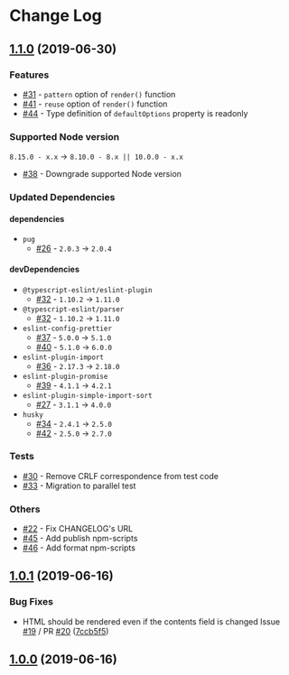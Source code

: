 # Change Log

## [1.1.0] (2019-06-30)

[1.1.0]: https://github.com/sounisi5011/metalsmith-pug-extra/compare/v1.0.1...v1.1.0

### Features

* [#31] - `pattern` option of `render()` function
* [#41] - `reuse` option of `render()` function
* [#44] - Type definition of `defaultOptions` property is readonly

[#31]: https://github.com/sounisi5011/metalsmith-pug-extra/pull/31
[#41]: https://github.com/sounisi5011/metalsmith-pug-extra/pull/41
[#44]: https://github.com/sounisi5011/metalsmith-pug-extra/pull/44

### Supported Node version

`8.15.0 - x.x` -> `8.10.0 - 8.x || 10.0.0 - x.x`

* [#38] - Downgrade supported Node version

[#38]: https://github.com/sounisi5011/metalsmith-pug-extra/pull/38

### Updated Dependencies

#### dependencies

* `pug`
    * [#26] - `2.0.3` -> `2.0.4`

[#26]: https://github.com/sounisi5011/metalsmith-pug-extra/pull/26

#### devDependencies

* `@typescript-eslint/eslint-plugin`
    * [#32] - `1.10.2` -> `1.11.0`
* `@typescript-eslint/parser`
    * [#32] - `1.10.2` -> `1.11.0`
* `eslint-config-prettier`
    * [#37] - `5.0.0` -> `5.1.0`
    * [#40] - `5.1.0` -> `6.0.0`
* `eslint-plugin-import`
    * [#36] - `2.17.3` -> `2.18.0`
* `eslint-plugin-promise`
    * [#39] - `4.1.1` -> `4.2.1`
* `eslint-plugin-simple-import-sort`
    * [#27] - `3.1.1` -> `4.0.0`
* `husky`
    * [#34] - `2.4.1` -> `2.5.0`
    * [#42] - `2.5.0` -> `2.7.0`

[#27]: https://github.com/sounisi5011/metalsmith-pug-extra/pull/27
[#32]: https://github.com/sounisi5011/metalsmith-pug-extra/pull/32
[#34]: https://github.com/sounisi5011/metalsmith-pug-extra/pull/34
[#36]: https://github.com/sounisi5011/metalsmith-pug-extra/pull/36
[#37]: https://github.com/sounisi5011/metalsmith-pug-extra/pull/37
[#39]: https://github.com/sounisi5011/metalsmith-pug-extra/pull/39
[#40]: https://github.com/sounisi5011/metalsmith-pug-extra/pull/40
[#42]: https://github.com/sounisi5011/metalsmith-pug-extra/pull/42

### Tests

* [#30] - Remove CRLF correspondence from test code
* [#33] - Migration to parallel test

[#30]: https://github.com/sounisi5011/metalsmith-pug-extra/pull/30
[#33]: https://github.com/sounisi5011/metalsmith-pug-extra/pull/33

### Others

* [#22] - Fix CHANGELOG's URL
* [#45] - Add publish npm-scripts
* [#46] - Add format npm-scripts

[#22]: https://github.com/sounisi5011/metalsmith-pug-extra/pull/22
[#45]: https://github.com/sounisi5011/metalsmith-pug-extra/pull/45
[#46]: https://github.com/sounisi5011/metalsmith-pug-extra/pull/46

## [1.0.1] (2019-06-16)

[1.0.1]: https://github.com/sounisi5011/metalsmith-pug-extra/compare/v1.0.0...v1.0.1

### Bug Fixes

* HTML should be rendered even if the contents field is changed Issue [#19] / PR [#20] ([7ccb5f5])

[#19]: https://github.com/sounisi5011/metalsmith-pug-extra/issues/19
[#20]: https://github.com/sounisi5011/metalsmith-pug-extra/pull/20
[7ccb5f5]: https://github.com/sounisi5011/metalsmith-pug-extra/commit/7ccb5f5409b118a420182094bd8cdc04154ed8f1

## [1.0.0] (2019-06-16)

[1.0.0]: https://github.com/sounisi5011/metalsmith-pug-extra/compare/20f6a8ac62940b16018feb09b1ad88be024eeec1...v1.0.0
